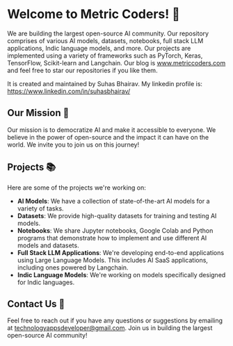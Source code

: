 # Welcome to Metric Coders! 👋

We are building the largest open-source AI community. Our repository comprises of various AI models, datasets, notebooks, full stack LLM applications, Indic language models, and more. Our projects are implemented using a variety of frameworks such as PyTorch, Keras, TensorFlow, Scikit-learn and Langchain. Our blog is www.metriccoders.com and feel free to star our repositories if you like them.

It is created and maintained by Suhas Bhairav. My linkedin profile is: https://www.linkedin.com/in/suhasbhairav/

## Our Mission 🚀

Our mission is to democratize AI and make it accessible to everyone. We believe in the power of open-source and the impact it can have on the world. We invite you to join us on this journey!

## Projects 📚

Here are some of the projects we're working on:

- **AI Models**: We have a collection of state-of-the-art AI models for a variety of tasks.
- **Datasets**: We provide high-quality datasets for training and testing AI models.
- **Notebooks**: We share Jupyter notebooks, Google Colab and Python programs that demonstrate how to implement and use different AI models and datasets.
- **Full Stack LLM Applications**: We're developing end-to-end applications using Large Language Models. This includes AI SaaS applications, including ones powered by Langchain.
- **Indic Language Models**: We're working on models specifically designed for Indic languages.

## Contact Us 📧

Feel free to reach out if you have any questions or suggestions by emailing at technologyappsdeveloper@gmail.com.
Join us in building the largest open-source AI community!
